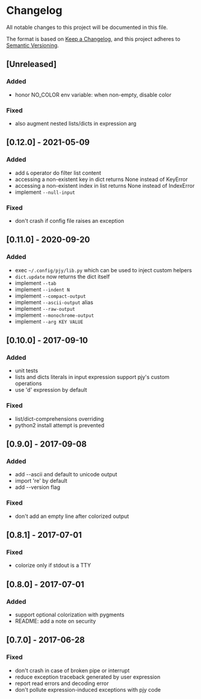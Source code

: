# Changelog
All notable changes to this project will be documented in this file.

The format is based on [Keep a Changelog](https://keepachangelog.com/en/1.0.0/),
and this project adheres to [Semantic Versioning](https://semver.org/spec/v2.0.0.html).

## [Unreleased]
### Added
- honor NO_COLOR env variable: when non-empty, disable color

### Fixed
- also augment nested lists/dicts in expression arg

## [0.12.0] - 2021-05-09
### Added
- add `&` operator do filter list content
- accessing a non-existent key in dict returns None instead of KeyError
- accessing a non-existent index in list returns None instead of IndexError
- implement `--null-input`

### Fixed
- don't crash if config file raises an exception

## [0.11.0] - 2020-09-20
### Added
- exec `~/.config/pjy/lib.py` which can be used to inject custom helpers
- `dict.update` now returns the dict itself
- implement `--tab`
- implement `--indent N`
- implement `--compact-output`
- implement `--ascii-output` alias
- implement `--raw-output`
- implement `--monochrome-output`
- implement `--arg KEY VALUE`

## [0.10.0] - 2017-09-10
### Added
- unit tests
- lists and dicts literals in input expression support pjy's custom operations
- use 'd' expression by default

### Fixed
- list/dict-comprehensions overriding
- python2 install attempt is prevented

## [0.9.0] - 2017-09-08
### Added
- add --ascii and default to unicode output
- import 're' by default
- add --version flag

### Fixed
- don't add an empty line after colorized output

## [0.8.1] - 2017-07-01
### Fixed
- colorize only if stdout is a TTY

## [0.8.0] - 2017-07-01
### Added
- support optional colorization with pygments
- README: add a note on security

## [0.7.0] - 2017-06-28
### Fixed
- don't crash in case of broken pipe or interrupt
- reduce exception traceback generated by user expression
- report read errors and decoding error
- don't pollute expression-induced exceptions with pjy code
